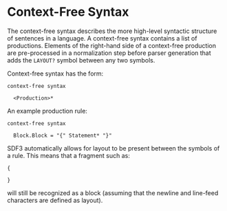 # Context-Free Syntax

The context-free syntax describes the more high-level syntactic structure of sentences in a language.
A context-free syntax contains a list of productions.
Elements of the right-hand side of a context-free production are pre-processed in a normalization step before parser generation that adds the ``LAYOUT?`` symbol between any two symbols.

Context-free syntax has the form:

```
context-free syntax

  <Production>*
```

An example production rule:

```
context-free syntax

  Block.Block = "{" Statement* "}"
```

SDF3 automatically allows for layout to be present between the symbols of a rule.
This means that a fragment such as:

```
{

}
```

will still be recognized as a block (assuming that the newline and line-feed characters are defined as layout).
